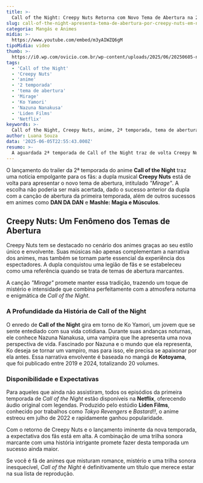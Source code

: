 ```yaml
---
title: >-
  Call of the Night: Creepy Nuts Retorna com Novo Tema de Abertura na 2ª Temporada
slug: call-of-the-night-apresenta-tema-de-abertura-por-creepy-nuts-em-novo-trailer-da-2-temporada
categoria: Mangás e Animes
midia: >-
  https://www.youtube.com/embed/m3yAIWZQ6gM
tipoMidia: video
thumb: >-
  https://i0.wp.com/ovicio.com.br/wp-content/uploads/2025/06/20250605-nazuna-nanakusa-em-trailer-da-segunda-temporada-de-call-of-the-night-ovicio.webp
tags:
  - 'Call of the Night'
  - 'Creepy Nuts'
  - 'anime'
  - '2 temporada'
  - 'tema de abertura'
  - 'Mirage'
  - 'Ko Yamori'
  - 'Nazuna Nanakusa'
  - 'Liden Films'
  - 'Netflix'
keywords: >-
  Call of the Night, Creepy Nuts, anime, 2ª temporada, tema de abertura, Mirage, Ko Yamori, Nazuna Nanakusa, Liden Films, Netflix
author: Luana Souza
data: '2025-06-05T22:55:43.000Z'
resumo: >-
  A aguardada 2ª temporada de Call of the Night traz de volta Creepy Nuts para encantar os fãs com o novo tema de abertura, 'Mirage'. Descubra mais sobre o impacto da dupla no universo dos animes.
---
```


O lançamento do trailer da 2ª temporada do anime **Call of the Night** traz uma notícia empolgante para os fãs: a dupla musical **Creepy Nuts** está de volta para apresentar o novo tema de abertura, intitulado _"Mirage"_. A escolha não poderia ser mais acertada, dado o sucesso anterior da dupla com a canção de abertura da primeira temporada, além de outros sucessos em animes como **DAN DA DAN** e **Mashle: Magia e Músculos**.

## Creepy Nuts: Um Fenômeno dos Temas de Abertura

Creepy Nuts tem se destacado no cenário dos animes graças ao seu estilo único e envolvente. Suas músicas não apenas complementam a narrativa dos animes, mas também se tornam parte essencial da experiência dos espectadores. A dupla conquistou uma legião de fãs e se estabeleceu como uma referência quando se trata de temas de abertura marcantes.

A canção _"Mirage"_ promete manter essa tradição, trazendo um toque de mistério e intensidade que combina perfeitamente com a atmosfera noturna e enigmática de _Call of the Night_.

### A Profundidade da História de Call of the Night

O enredo de **Call of the Night** gira em torno de Ko Yamori, um jovem que se sente entediado com sua vida cotidiana. Durante suas andanças noturnas, ele conhece Nazuna Nanakusa, uma vampira que lhe apresenta uma nova perspectiva de vida. Fascinado por Nazuna e o mundo que ela representa, Ko deseja se tornar um vampiro, mas para isso, ele precisa se apaixonar por ela antes. Essa narrativa envolvente é baseada no mangá de **Kotoyama**, que foi publicado entre 2019 e 2024, totalizando 20 volumes.

### Disponibilidade e Expectativas

Para aqueles que ainda não assistiram, todos os episódios da primeira temporada de _Call of the Night_ estão disponíveis na **Netflix**, oferecendo áudio original com legendas. Produzido pelo estúdio **Liden Films**, conhecido por trabalhos como _Tokyo Revengers_ e _Bastard!!_, o anime estreou em julho de 2022 e rapidamente ganhou popularidade.

Com o retorno de Creepy Nuts e o lançamento iminente da nova temporada, a expectativa dos fãs está em alta. A combinação de uma trilha sonora marcante com uma história intrigante promete fazer desta temporada um sucesso ainda maior.

Se você é fã de animes que misturam romance, mistério e uma trilha sonora inesquecível, _Call of the Night_ é definitivamente um título que merece estar na sua lista de reprodução.